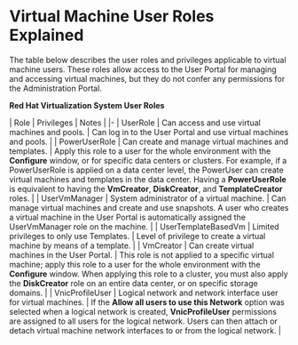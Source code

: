 # Virtual Machine User Roles Explained

The table below describes the user roles and privileges applicable to virtual machine users. These roles allow access to the User Portal for managing and accessing virtual machines, but they do not confer any permissions for the Administration Portal.

**Red Hat Virtualization System User Roles**

| Role | Privileges | Notes |
|-
| UserRole | Can access and use virtual machines and pools. | Can log in to the User Portal and use virtual machines and pools. |
| PowerUserRole | Can create and manage virtual machines and templates. | Apply this role to a user for the whole environment with the **Configure** window, or for specific data centers or clusters. For example, if a PowerUserRole is applied on a data center level, the PowerUser can create virtual machines and templates in the data center. Having a **PowerUserRole** is equivalent to having the **VmCreator**, **DiskCreator**, and **TemplateCreator** roles. |
| UserVmManager | System administrator of a virtual machine. | Can manage virtual machines and create and use snapshots. A user who creates a virtual machine in the User Portal is automatically assigned the UserVmManager role on the machine. |
| UserTemplateBasedVm | Limited privileges to only use Templates. | Level of privilege to create a virtual machine by means of a template. |
| VmCreator | Can create virtual machines in the User Portal. | This role is not applied to a specific virtual machine; apply this role to a user for the whole environment with the **Configure** window. When applying this role to a cluster, you must also apply the **DiskCreator** role on an entire data center, or on specific storage domains. |
| VnicProfileUser | Logical network and network interface user for virtual machines. | If the **Allow all users to use this Network** option was selected when a logical network is created, **VnicProfileUser** permissions are assigned to all users for the logical network. Users can then attach or detach virtual machine network interfaces to or from the logical network. |

